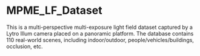 # MPME_LF_Dataset
This is a multi-perspective multi-exposure light field dataset captured by a Lytro Illum camera placed on a panoramic platform. The database contains 110 real-world scenes, including indoor/outdoor, people/vehicles/buildings, occlusion, etc.

